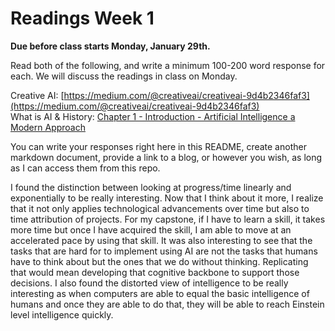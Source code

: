 # Readings Week 1

**Due before class starts Monday, January 29th.**

Read both of the following, and write a minimum 100-200 word response for each. We will discuss the readings in class on Monday.

Creative AI: [https://medium.com/@creativeai/creativeai-9d4b2346faf3](https://medium.com/@creativeai/creativeai-9d4b2346faf3)<br/>
What is AI & History: [Chapter 1 - Introduction - Artificial Intelligence a Modern Approach](http://web.cecs.pdx.edu/~mperkows/CLASS_479/2017_ZZ_00/02__GOOD_Russel=Norvig=Artificial%20Intelligence%20A%20Modern%20Approach%20(3rd%20Edition).pdf)

You can write your responses right here in this README, create another markdown document, provide a link to a blog, or however you wish, as long as I can access them from this repo.

I found the distinction between looking at progress/time linearly and exponentially to be really interesting. Now that I think about it more, I realize that it not only applies technological advancements over time but also to time attribution of projects. For my capstone, if I have to learn a skill, it takes more time but once I have acquired the skill, I am able to move at an accelerated pace by using that skill. It was also interesting to see that the tasks that are hard for to implement using AI are not the tasks that humans have to think about but the ones that we do without thinking. Replicating that would mean developing that cognitive backbone to support those decisions. I also found the distorted view of intelligence to be really interesting as when computers are able to equal the basic intelligence of humans and once they are able to do that, they will be able to reach Einstein level intelligence quickly.  
